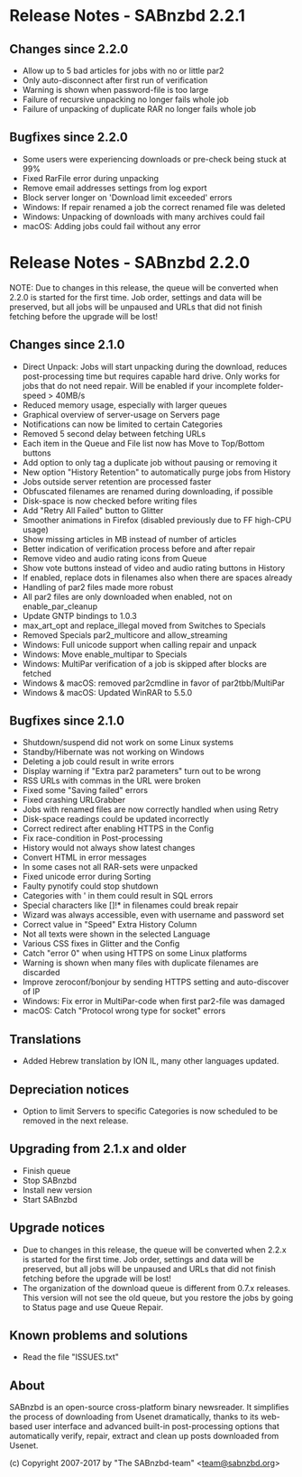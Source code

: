 Release Notes  -  SABnzbd 2.2.1
=========================================================

## Changes since 2.2.0
- Allow up to 5 bad articles for jobs with no or little par2
- Only auto-disconnect after first run of verification
- Warning is shown when password-file is too large
- Failure of recursive unpacking no longer fails whole job
- Failure of unpacking of duplicate RAR no longer fails whole job

## Bugfixes since 2.2.0
- Some users were experiencing downloads or pre-check being stuck at 99%
- Fixed RarFile error during unpacking
- Remove email addresses settings from log export
- Block server longer on 'Download limit exceeded' errors
- Windows: If repair renamed a job the correct renamed file was deleted
- Windows: Unpacking of downloads with many archives could fail
- macOS: Adding jobs could fail without any error


Release Notes  -  SABnzbd 2.2.0
=========================================================

NOTE: Due to changes in this release, the queue will be converted when 2.2.0
is started for the first time. Job order, settings and data will be
preserved, but all jobs will be unpaused and URLs that did not finish
fetching before the upgrade will be lost!

## Changes since 2.1.0
- Direct Unpack: Jobs will start unpacking during the download, reduces
  post-processing time but requires capable hard drive. Only works for jobs that
  do not need repair. Will be enabled if your incomplete folder-speed > 40MB/s
- Reduced memory usage, especially with larger queues
- Graphical overview of server-usage on Servers page
- Notifications can now be limited to certain Categories
- Removed 5 second delay between fetching URLs
- Each item in the Queue and File list now has Move to Top/Bottom buttons
- Add option to only tag a duplicate job without pausing or removing it
- New option "History Retention" to automatically purge jobs from History
- Jobs outside server retention are processed faster
- Obfuscated filenames are renamed during downloading, if possible
- Disk-space is now checked before writing files
- Add "Retry All Failed" button to Glitter
- Smoother animations in Firefox (disabled previously due to FF high-CPU usage)
- Show missing articles in MB instead of number of articles
- Better indication of verification process before and after repair
- Remove video and audio rating icons from Queue
- Show vote buttons instead of video and audio rating buttons in History
- If enabled, replace dots in filenames also when there are spaces already
- Handling of par2 files made more robust
- All par2 files are only downloaded when enabled, not on enable_par_cleanup
- Update GNTP bindings to 1.0.3
- max_art_opt and replace_illegal moved from Switches to Specials
- Removed Specials par2_multicore and allow_streaming
- Windows: Full unicode support when calling repair and unpack
- Windows: Move enable_multipar to Specials
- Windows: MultiPar verification of a job is skipped after blocks are fetched
- Windows & macOS: removed par2cmdline in favor of par2tbb/MultiPar
- Windows & macOS: Updated WinRAR to 5.5.0

## Bugfixes since 2.1.0
- Shutdown/suspend did not work on some Linux systems
- Standby/Hibernate was not working on Windows
- Deleting a job could result in write errors
- Display warning if "Extra par2 parameters" turn out to be wrong
- RSS URLs with commas in the URL were broken
- Fixed some "Saving failed" errors
- Fixed crashing URLGrabber
- Jobs with renamed files are now correctly handled when using Retry
- Disk-space readings could be updated incorrectly
- Correct redirect after enabling HTTPS in the Config
- Fix race-condition in Post-processing
- History would not always show latest changes
- Convert HTML in error messages
- In some cases not all RAR-sets were unpacked
- Fixed unicode error during Sorting
- Faulty pynotify could stop shutdown
- Categories with ' in them could result in SQL errors
- Special characters like []!* in filenames could break repair
- Wizard was always accessible, even with username and password set
- Correct value in "Speed" Extra History Column
- Not all texts were shown in the selected Language
- Various CSS fixes in Glitter and the Config
- Catch "error 0" when using HTTPS on some Linux platforms
- Warning is shown when many files with duplicate filenames are discarded
- Improve zeroconf/bonjour by sending HTTPS setting and auto-discover of IP
- Windows: Fix error in MultiPar-code when first par2-file was damaged
- macOS: Catch "Protocol wrong type for socket" errors

## Translations
- Added Hebrew translation by ION IL, many other languages updated.

## Depreciation notices
- Option to limit Servers to specific Categories is now scheduled
  to be removed in the next release.

## Upgrading from 2.1.x and older
- Finish queue
- Stop SABnzbd
- Install new version
- Start SABnzbd

## Upgrade notices
- Due to changes in this release, the queue will be converted when 2.2.x
  is started for the first time. Job order, settings and data will be
  preserved, but all jobs will be unpaused and URLs that did not finish
  fetching before the upgrade will be lost!
- The organization of the download queue is different from 0.7.x releases.
  This version will not see the old queue, but you restore the jobs by going
  to Status page and use Queue Repair.

## Known problems and solutions
- Read the file "ISSUES.txt"

## About
  SABnzbd is an open-source cross-platform binary newsreader.
  It simplifies the process of downloading from Usenet dramatically, thanks
  to its web-based user interface and advanced built-in post-processing options
  that automatically verify, repair, extract and clean up posts downloaded
  from Usenet.

  (c) Copyright 2007-2017 by "The SABnzbd-team" \<team@sabnzbd.org\>
